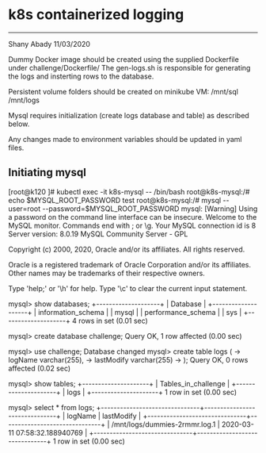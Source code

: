# k8s containerized logging
---------
Shany Abady 11/03/2020

Dummy Docker image should be created using the supplied Dockerfile under challenge/Dockerfile/
The gen-logs.sh is responsible for generating the logs and insterting rows to the database.

Persistent volume folders should be created on minikube VM:
/mnt/sql
/mnt/logs

Mysql requires initialization (create logs database and table) as described below.

Any changes made to environment variables should be updated in yaml files.

Initiating mysql
----------------
[root@k120 ]# kubectl exec -it k8s-mysql -- /bin/bash
root@k8s-mysql:/# echo $MYSQL_ROOT_PASSWORD
test
root@k8s-mysql:/# mysql --user=root --password=$MYSQL_ROOT_PASSWORD
mysql: [Warning] Using a password on the command line interface can be insecure.
Welcome to the MySQL monitor.  Commands end with ; or \g.
Your MySQL connection id is 8
Server version: 8.0.19 MySQL Community Server - GPL

Copyright (c) 2000, 2020, Oracle and/or its affiliates. All rights reserved.

Oracle is a registered trademark of Oracle Corporation and/or its
affiliates. Other names may be trademarks of their respective
owners.

Type 'help;' or '\h' for help. Type '\c' to clear the current input statement.

mysql> show databases;
+--------------------+
| Database           |
+--------------------+
| information_schema |
| mysql              |
| performance_schema |
| sys                |
+--------------------+
4 rows in set (0.01 sec)

mysql> create database challenge;
Query OK, 1 row affected (0.00 sec)

mysql> use challenge;
Database changed
mysql> create table logs (
    -> logName varchar(255),
    -> lastModify varchar(255)
    -> );
Query OK, 0 rows affected (0.02 sec)

mysql> show tables;
+---------------------+
| Tables_in_challenge |
+---------------------+
| logs                |
+---------------------+
1 row in set (0.00 sec)

mysql> select * from logs;
+-------------------------------+-------------------------------+
| logName                       | lastModify                    |
+-------------------------------+-------------------------------+
| /mnt/logs/dummies-2rmmr.log.1 | 2020-03-11 07:58:32.188940769 |
+-------------------------------+-------------------------------+
1 row in set (0.00 sec)
